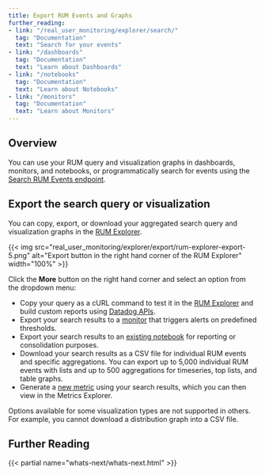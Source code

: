 ```yaml
---
title: Export RUM Events and Graphs
further_reading:
- link: "/real_user_monitoring/explorer/search/"
  tag: "Documentation"
  text: "Search for your events"
- link: "/dashboards"
  tag: "Documentation"
  text: "Learn about Dashboards"
- link: "/notebooks"
  tag: "Documentation"
  text: "Learn about Notebooks"
- link: "/monitors"
  tag: "Documentation"
  text: "Learn about Monitors"
---
```


## Overview

You can use your RUM query and visualization graphs in dashboards, monitors, and notebooks, or programmatically search for events using the [Search RUM Events endpoint][1]. 

## Export the search query or visualization

You can copy, export, or download your aggregated search query and visualization graphs in the [RUM Explorer][2].

{{< img src="real_user_monitoring/explorer/export/rum-explorer-export-5.png" alt="Export button in the right hand corner of the RUM Explorer" width="100%" >}}

Click the **More** button on the right hand corner and select an option from the dropdown menu:

- Copy your query as a cURL command to test it in the [RUM Explorer][3] and build custom reports using [Datadog APIs][4].
- Export your search results to a [monitor][6] that triggers alerts on predefined thresholds.
- Export your search results to an [existing notebook][7] for reporting or consolidation purposes.
- Download your search results as a CSV file for individual RUM events and specific aggregations. You can export up to 5,000 individual RUM events with lists and up to 500 aggregations for timeseries, top lists, and table graphs.
- Generate a [new metric][5] using your search results, which you can then view in the Metrics Explorer.

Options available for some visualization types are not supported in others. For example, you cannot download a distribution graph into a CSV file.

## Further Reading

{{< partial name="whats-next/whats-next.html" >}}

[1]: https://docs.datadoghq.com/api/latest/rum/#search-rum-events
[2]: https://app.datadoghq.com/rum/explorer
[3]: /real_user_monitoring/explorer/
[4]: https://docs.datadoghq.com/api/latest/rum/
[5]: /metrics/explorer/
[6]: /monitors/types/real_user_monitoring/
[7]: /notebooks/

